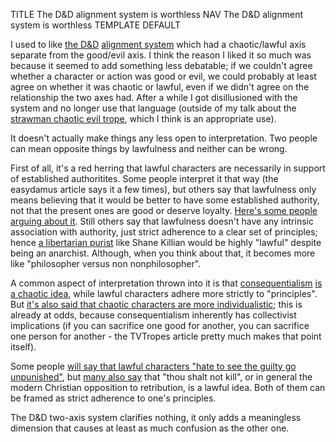 TITLE The D&D alignment system is worthless
NAV The D&D alignment system is worthless
TEMPLATE DEFAULT

I used to like [the D&D](https://dnd5e.info/beyond-1st-level/alignment/) [alignment system](http://easydamus.com/alignment.html) which had a chaotic/lawful axis separate from the good/evil axis. I think the reason I liked it so much was because it seemed to add something less debatable; if we couldn't agree whether a character or action was good or evil, we could probably at least agree on whether it was chaotic or lawful, even if we didn't agree on the relationship the two axes had. After a while I got disillusioned with the system and no longer use that language (outside of my talk about the [strawman chaotic evil trope](strawman_chaotic_evil), which I think is an appropriate use).

It doesn't actually make things any less open to interpretation. Two people can mean opposite things by lawfulness and neither can be wrong.

First of all, it's a red herring that lawful characters are necessarily in support of established authoritites. Some people interpret it that way (the easydamus article says it a few times), but others say that lawfulness only means believing that it would be better to have some established authority, not that the present ones are good or deserve loyalty. [Here's some people arguing about it](https://www.reddit.com/r/DnD/comments/4hux7h/what_exactly_makes_a_character_lawful/). Still others say that lawfulness doesn't have any intrinsic association with authority, just strict adherence to a clear set of principles; hence [a libertarian purist](/argument/faction_ancap) like Shane Killian would be highly "lawful" despite being an anarchist. Although, when you think about that, it becomes more like "philosopher versus non nonphilosopher".

A common aspect of interpretation thrown into it is that [consequentialism](/protagonism/consequentialism) <a rel="nofollow" href="https://tvtropes.org/pmwiki/pmwiki.php/UsefulNotes/EthicalHedonism">is a chaotic idea</a>, while lawful characters adhere more strictly to "principles". But [it's also said that chaotic characters are more individualistic](https://mykindofmeeple.com/chaotic-neutral-alignment/); this is already at odds, because consequentialism inherently has collectivist implications (if you can sacrifice one good for another, you can sacrifice one person for another - the TVTropes article pretty much makes that point itself).

Some people [will say that lawful characters "hate to see the guilty go unpunished"](http://www.easydamus.com/lawfulgood.html), but <a rel="nofollow" href="https://allthetropes.fandom.com/wiki/The_Great_Character_Alignment_Debate">many also say</a> that "thou shalt not kill", or in general the modern Christian opposition to retribution, is a lawful idea. Both of them can be framed as strict adherence to one's principles.

The D&D two-axis system clarifies nothing, it only adds a meaningless dimension that causes at least as much confusion as the other one.
